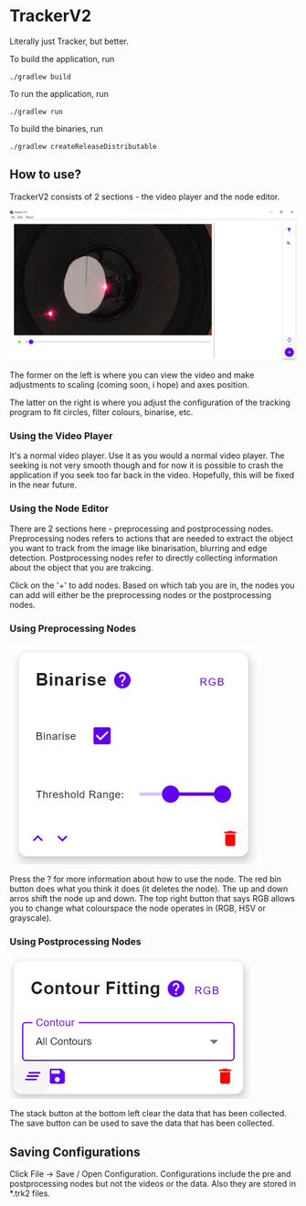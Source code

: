 # TrackerV2

Literally just Tracker, but better.

To build the application, run
```
./gradlew build
```

To run the application, run
```
./gradlew run
```

To build the binaries, run
```
./gradlew createReleaseDistributable
```

## How to use?

TrackerV2 consists of 2 sections - the video player and the node editor.

![Screenshot](imgs/img.png)

The former on the left is where you can view the video and make adjustments to scaling (coming soon, i hope) and axes position.

The latter on the right is where you adjust the configuration of the tracking program to fit circles, filter colours, binarise, etc.

### Using the Video Player

It's a normal video player. Use it as you would a normal video player. The seeking is not very smooth though and for now
it is possible to crash the application if you seek too far back in the video. Hopefully, this will be fixed in the near future.

### Using the Node Editor

There are 2 sections here - preprocessing and postprocessing nodes. Preprocessing nodes refers to actions that are needed
to extract the object you want to track from the image like binarisation, blurring and edge detection. Postprocessing nodes
refer to directly collecting information about the object that you are trakcing.

Click on the '+' to add nodes. Based on which tab you are in, the nodes you can add will either be the preprocessing nodes
or the postprocessing nodes.

### Using Preprocessing Nodes

![Preprocessing Node](imgs/preprocessing.png)

Press the ? for more information about how to use the node. The red bin button does what you think it does
(it deletes the node). The up and down arros shift the node up and down. The top right button that says RGB allows you
to change what colourspace the node operates in (RGB, HSV or grayscale).

### Using Postprocessing Nodes

![img.png](imgs/postprocessing.png)

The stack button at the bottom left clear the data that has been collected.
The save button can be used to save the data that has been collected.

## Saving Configurations

Click File -> Save / Open Configuration. Configurations include the pre and postprocessing nodes but not the videos or the data.
Also they are stored in *.trk2 files.

